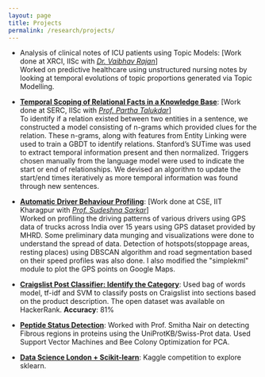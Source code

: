 ```yaml
---
layout: page
title: Projects
permalink: /research/projects/
---
```


-	Analysis of clinical notes of ICU patients using Topic Models: [Work done at XRCI, IISc with <em><a class="tosu" href="https://sites.google.com/site/vaibhavrajan/" target="_blank">Dr. Vaibhav Rajan</a></em>] <br>
Worked on predictive healthcare using unstructured nursing notes by looking at temporal evolutions of topic proportions generated via Topic Modelling.

-	**[Temporal Scoping of Relational Facts in a Knowledge Base](/files/openday2015.pdf)**: [Work done at SERC, IISc with <em><a class="tosu" href="http://www.talukdar.net/" target="_blank">Prof. Partha Talukdar</a></em>] <br>
To identify if a relation existed between two entities in a sentence, we constructed a model consisting of n-grams which provided clues for the relation. These n-grams, along with features from Entity Linking were used to train a GBDT to identify relations. Stanford’s SUTime was used to extract temporal information present and then normalized. Triggers chosen manually from the language model were used to indicate the start or end of relationships. We devised an algorithm to update the start/end times iteratively as more temporal information was found through new sentences.

-   **[Automatic Driver Behaviour Profiling](https://github.com/dhawaljoh/IIT-Kharagpur)**: [Work done at CSE, IIT Kharagpur with <em><a class="tosu" href="http://www.facweb.iitkgp.ernet.in/~sudeshna/" target="_blank">Prof. Sudeshna Sarkar</a></em>] <br>
Worked on profiling the driving patterns of various drivers using GPS data of trucks across India over 15 years using GPS dataset provided by MHRD. Some preliminary data munging and visualizations were done to understand the spread of data. Detection of hotspots(stoppage areas, resting places) using DBSCAN algorithm and road segmentation based on their speed profiles was also done. I also modified the "simplekml" module to plot the GPS points on Google Maps.

-   **[Craigslist Post Classifier: Identify the Category](https://github.com/dhawaljoh/craigslist_category_classification)**: Used bag of words model, tf-idf and SVM to classify posts on Craigslist into sections based on the product description.
The open dataset was available on HackerRank. **Accuracy**: 81%

-   **[Peptide Status Detection](https://github.com/dhawaljoh/PeptideStatusDetection)**: Worked with Prof. Smitha Nair on detecting Fibrous regions in proteins using the UniProtKB/Swiss-Prot data. Used Support Vector Machines and Bee Colony Optimization for PCA.

-   **[Data Science London + Scikit-learn](https://github.com/dhawaljoh/kaggle--data-science-london)**: Kaggle competition to explore sklearn.